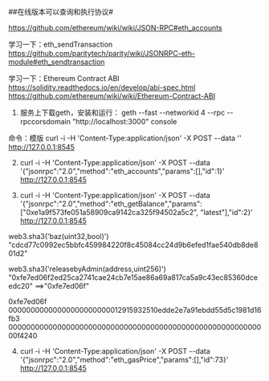 
##在线版本可以查询和执行协议#

https://github.com/ethereum/wiki/wiki/JSON-RPC#eth_accounts


学习一下：eth_sendTransaction    https://github.com/paritytech/parity/wiki/JSONRPC-eth-module#eth_sendtransaction

学习一下：Ethereum Contract ABI  
https://solidity.readthedocs.io/en/develop/abi-spec.html
https://github.com/ethereum/wiki/wiki/Ethereum-Contract-ABI



1. 服务上下载geth，安装和运行：
 geth --fast --networkid 4 --rpc --rpccorsdomain "http://localhost:3000" console



命令：模版 
curl -i -H 'Content-Type:application/json' -X POST --data '' http://127.0.0.1:8545 


2. curl -i -H 'Content-Type:application/json' -X POST --data '{"jsonrpc":"2.0","method":"eth_accounts","params":[],"id":1}' http://127.0.0.1:8545 


3. curl -i -H 'Content-Type:application/json' -X POST --data '{"jsonrpc":"2.0","method":"eth_getBalance","params":["0xe1a9f573fe051a58909ca9142ca325f94502a5c2", "latest"],"id":2}' http://127.0.0.1:8545 



web3.sha3('baz(uint32,bool)')
"cdcd77c0992ec5bbfc459984220f8c45084cc24d9b6efed1fae540db8de801d2"

web3.sha3('releasebyAdmin(address,uint256)')
"0xfe7ed06f2ed25ca2741cae24cb7e15ae86a69a817ca5a9c43ec85360dceedc20"
==>"0xfe7ed06f"

0xfe7ed06f
00000000000000000000000012915932510edde2e7a91ebdd55d5c1981d16fb3
00000000000000000000000000000000000000000000000000000000000f4240


4. curl -i -H 'Content-Type:application/json' -X POST --data '{"jsonrpc":"2.0","method":"eth_gasPrice","params":[],"id":73}' http://127.0.0.1:8545 

